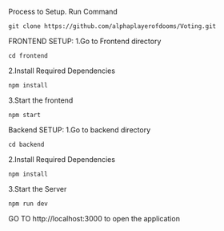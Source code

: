 Process to Setup.
 Run Command
 ```
 git clone https://github.com/alphaplayerofdooms/Voting.git
 ```

FRONTEND SETUP:
1.Go to Frontend directory
```
cd frontend
```
2.Install Required Dependencies
```
npm install
```
3.Start the frontend
```
npm start
```


Backend SETUP:
1.Go to backend directory
```
cd backend
```
2.Install Required Dependencies
```
npm install
```
3.Start the Server
```
npm run dev
```


GO TO http://localhost:3000 to open the application


